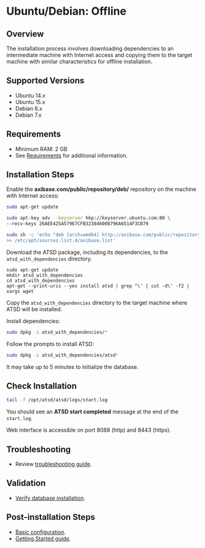 # Ubuntu/Debian: Offline

## Overview

The installation process involves downloading dependencies to an intermediate machine with Internet access
and copying them to the target machine with similar characteristics for offline installation.

## Supported Versions

- Ubuntu 14.x
- Ubuntu 15.x
- Debian 6.x
- Debian 7.x

## Requirements

- Minimum RAM: 2 GB
- See [Requirements](../administration/requirements.md) for additional information.

## Installation Steps

Enable the **axibase.com/public/repository/deb/** repository on the machine with Internet access:

```sh
sudo apt-get update
```

```sh
sudo apt-key adv --keyserver hkp://keyserver.ubuntu.com:80 \
--recv-keys 26AEE425A57967CFB323846008796A6514F3CB79
```

```sh
sudo sh -c 'echo "deb [arch=amd64] http://axibase.com/public/repository/deb/ ./" \
>> /etc/apt/sources.list.d/axibase.list'
```

Download the ATSD package, including its dependencies, to the `atsd_with_dependencies` directory.

```
sudo apt-get update
mkdir atsd_with_dependencies
cd atsd_with_dependencies
apt-get --print-uris --yes install atsd | grep ^\' | cut -d\' -f2 | xargs wget
```

Copy the `atsd_with_dependencies` directory to the target machine where ATSD will be installed.

Install dependencies:

```sh
sudo dpkg -i atsd_with_dependencies/*
```

Follow the prompts to install ATSD:

```sh
sudo dpkg -i atsd_with_dependencies/atsd*
```

It may take up to 5 minutes to initialize the database.

## Check Installation

```sh
tail -f /opt/atsd/atsd/logs/start.log
```

You should see an **ATSD start completed** message at the end of the `start.log`.

Web interface is accessible on port 8088 (http) and 8443 (https).

## Troubleshooting

* Review [troubleshooting guide](troubleshooting.md).

## Validation

* [Verify database installation](verifying-installation.md).

## Post-installation Steps

* [Basic configuration](post-installation.md).
* [Getting Started guide](../tutorials/getting-started.md).
